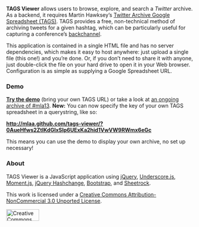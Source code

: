 **TAGS Viewer** allows users to browse, explore, and search a *Twitter* archive. As a backend, it requires Martin Hawksey’s [Twitter Archive Google Spreadsheet (TAGS)][1]. TAGS provides a free, non-technical method of archiving tweets for a given hashtag, which can be particularly useful for capturing a conference’s [backchannel][2].

This application is contained in a single HTML file and has no server dependencies, which makes it easy to host anywhere: just upload a single file (this one!) and you’re done. Or, if you don’t need to share it with anyone, just double-click the file on your hard drive to open it in your Web browser. Configuration is as simple as supplying a Google Spreadsheet URL.

### Demo
[**Try the demo**][3] (bring your own TAGS URL) or take a look at [an ongoing archive of #mla13][4]. **New:** You can now specify the key of your own TAGS spreadsheet in a querystring, like so:

**http://mlaa.github.com/tags-viewer/?0AueHfws2ZtlKdGlxSlp6UExKa2hid1VwVW9RWmx6eGc**

This means you can use the demo to display your own archive, no set up necessary!

### About
TAGS Viewer is a JavaScript application using [jQuery][5], [Underscore.js][6], [Moment.js][7], [jQuery Hashchange][7], [Bootstrap][9], and [Sheetrock][10].

This work is licensed under a [Creative Commons Attribution-NonCommercial 3.0 Unported License][11].

<img src="http://i.creativecommons.org/l/by-nc/3.0/88x31.png" width="88" height="31" alt="Creative Commons License" />

[1]: http://mashe.hawksey.info/2012/01/twitter-archive-tagsv3/
[2]: http://en.wikipedia.org/wiki/Backchannel
[3]: http://mlaa.github.com/tags-viewer
[4]: http://hashtag.mla13.org
[5]: http://jquery.com
[6]: http://underscorejs.org
[7]: http://momentjs.com
[8]: http://benalman.com/projects/jquery-hashchange-plugin/
[9]: http://twitter.github.com/bootstrap/
[10]: https://github.com/chriszarate/Sheetrock
[11]: http://creativecommons.org/licenses/by-nc/3.0/